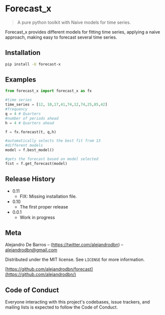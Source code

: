 # Forecast_x
> A pure python toolkit with Naive models for time series.

Forecast_x provides different models for fitting time series, applying a naive approach, making easy to forecast several time series.



## Installation

```sh
pip install -U forecast-x
```


## Examples

``` python
from forecast_x import forecast_x as fx

#time series
time_series = [12, 10,17,41,74,12,74,25,85,42]
#frequency
q = 4 # Quarters
#number of periods ahead
h = 4 # Quarters ahead

f = fx.forecast(t, q,h)

#automatically selects the best fit from 13
#different models
model = f.best_model()

#gets the forecast based on model selected
fcst = f.get_forecast(model)
```

## Release History

* 0.11
    * FIX: Missing installation file.
* 0.10
    * The first proper release
* 0.0.1
    * Work in progress

## Meta

Alejandro De Barros – (https://twitter.com/alejandrodbn) – alejandrodbn@gmail.com

Distributed under the MIT license. See ``LICENSE`` for more information.

[https://github.com/alejandrodbn/forecast](https://github.com/alejandrodbn/)

## Code of Conduct
Everyone interacting with this project's codebases, issue trackers, and mailing lists is expected to follow the Code of Conduct.
